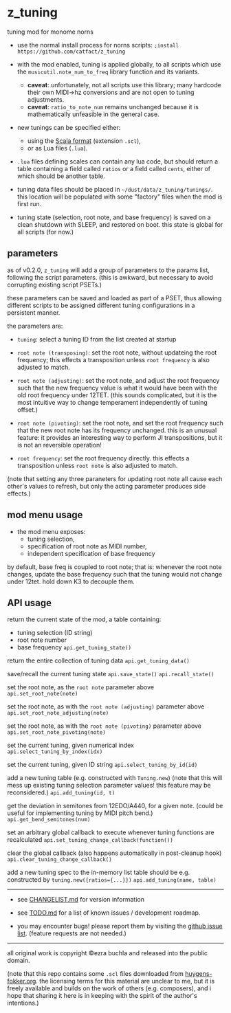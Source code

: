 # z_tuning

tuning mod for monome norns

- use the normal install process for norns scripts: `;install https://github.com/catfact/z_tuning`

- with the mod enabled, tuning is applied globally, to all scripts which use the `musicutil.note_num_to_freq` library function and its variants. 
  - **caveat**: unfortunately, not all scripts use this library; many hardcode their own MIDI->hz conversions and are not open to tuning adjustments.
  - **caveat**: `ratio_to_note_num` remains unchanged because it is mathematically unfeasible in the general case.

- new tunings can be specified either:
  - using the [Scala format](https://www.huygens-fokker.org/scala/scl_format.html) (extension `.scl`),
  - or as Lua files (`.lua`). 

- `.lua` files defining scales can contain any lua code, but should return a table containing a field called `ratios` or a field called `cents`, either of which should be another table.

- tuning data files should be placed in `~/dust/data/z_tuning/tunings/`. this location will be populated with some "factory" files when the mod is first run.

- tuning state (selection, root note, and base frequency) is saved on a clean shutdown with SLEEP, and restored on boot. this state is global for all scripts (for now.)

## parameters

as of v0.2.0, `z_tuning` will add a group of parameters to the params list, following the script parameters. (this is awkward, but necessary to avoid corrupting existing script PSETs.)

these parameters can be saved and loaded as part of a PSET, thus allowing different scripts to be assigned different tuning configurations in a persistent manner.

the parameters are:

- `tuning`: select a tuning ID from the list created at startup

- `root note (transposing)`: set the root note, without updateing the root frequency; this effects a transposition unless `root frequency` is also adjusted to match.

- `root note (adjusting)`: set the root note, and adjust the root frequency such that the new frequency value is what it would have been with the old root frequency under 12TET. (this sounds complicated, but it is the most intuitive way to change temperament independently of tuning offset.)

- `root note (pivoting)`: set the root note, and set the root frequency such that the new root note has its frequency unchanged. this is an unusual feature: it provides an interesting way to perform JI transpositions, but it is not an reversible operation!

- `root frequency`: set the root frequency directly. this effects a transposition unless `root note` is also adjusted to match.

(note that setting any three paraneters for updating root note all cause each other's values to refresh, but only the acting parameter produces side effects.)

## mod menu usage

- the mod menu exposes:
  - tuning selection,
  - specification of root note as MIDI number,
  - independent specification of base frequency

by default, base freq is coupled to root note; that is:  whenever the root note changes, update the base frequency such that the tuning would not change under 12tet. hold down K3 to decouple them.

## API usage

return the current state of the mod, a table containing:
- tuning selection (ID string)
- root note number
- base frequency
`api.get_tuning_state()`

return the entire collection of tuning data
`api.get_tuning_data()`

save/recall the current tuning state
`api.save_state()`
`api.recall_state()`

set the root note, as the `root note` parameter above
`api.set_root_note(note)`

set the root note, as with the `root note (adjusting)` parameter above
`api.set_root_note_adjusting(note)`

set the root note, as with the `root note (pivoting)` parameter above
`api.set_root_note_pivoting(note)`

set the current tuning, given numerical index
`api.select_tuning_by_index(idx)`

set the current tuning, given ID string
`api.select_tuning_by_id(id)`

add a new tuning table (e.g. constructed with `Tuning.new`)
(note that this will mess up existing tuning selection parameter values! this feature may be reconsidered.)
`api.add_tuning(id, t)`

get the deviation in semitones from 12EDO/A440, for a given note. 
(could be useful for implementing tuning by MIDI pitch bend.)
`api.get_bend_semitones(num)`

set an arbitrary global callback to execute whenever tuning functions are recalculated
`api.set_tuning_change_callback(function())`


clear the global callback (also happens automatically in post-cleanup hook)
`api.clear_tuning_change_callback()`


add a new tuning spec to the in-memory list
table should be e.g. constructed by `tuning.new({ratios={...}})` 
`api.add_tuning(name, table)`


------

- see [CHANGELIST.md](CHANGELIST.md) for version information

- see [TODO.md](TODO.md) for a list of known issues / development roadmap.

- you may encounter bugs! please report them by visiting the [github issue list](https://github.com/catfact/z.tuning/issues). (feature requests are not needed.)

------

all original work is copyright ©ezra buchla and released into the public domain.

(note that this repo contains some `.scl` files downloaded from [huygens-fokker.org](https://www.huygens-fokker.org/docs/scalesdir.txt). the licensing terms for this material are unclear to me, but it is freely available and builds on the work of others (e.g. composers), and i hope that sharing it here is in keeping with the spirit of the author's intentions.)